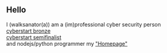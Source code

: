 ## Hello
I (walksanator(a)) am a (im)professional cyber security person<br>
[cyberstart bronze](https://api.badgr.io/public/assertions/Fd2i3lHrTwWZB450l3CZ9w?identity__email=fowl21043%40eduhsd.k12.ca.us)<br>
[cyberstart semifinalist](https://api.badgr.io/public/assertions/skzsfhvITo-CaoW-Vi8jJA?identity__email=fowl21043%40eduhsd.k12.ca.us)<br>
and nodejs/python programmer
my ["Homepage"](walksanatora.github.io)
